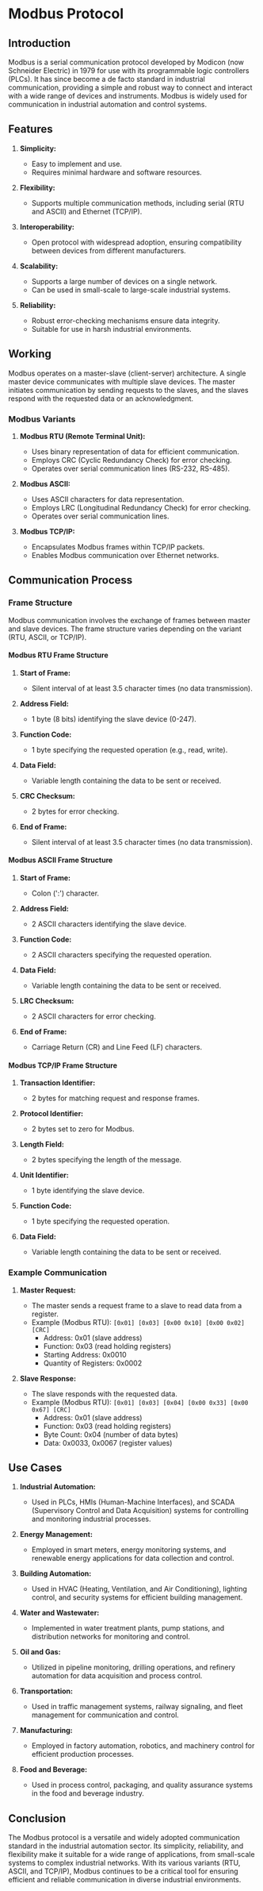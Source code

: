 # Modbus Protocol

## Introduction

Modbus is a serial communication protocol developed by Modicon (now Schneider Electric) in 1979 for use with its programmable logic controllers (PLCs). 
It has since become a de facto standard in industrial communication, providing a simple and robust way to connect and interact with a wide range of devices and instruments. 
Modbus is widely used for communication in industrial automation and control systems.

## Features

1. **Simplicity:**
   - Easy to implement and use.
   - Requires minimal hardware and software resources.

2. **Flexibility:**
   - Supports multiple communication methods, including serial (RTU and ASCII) and Ethernet (TCP/IP).

3. **Interoperability:**
   - Open protocol with widespread adoption, ensuring compatibility between devices from different manufacturers.

4. **Scalability:**
   - Supports a large number of devices on a single network.
   - Can be used in small-scale to large-scale industrial systems.

5. **Reliability:**
   - Robust error-checking mechanisms ensure data integrity.
   - Suitable for use in harsh industrial environments.

## Working

Modbus operates on a master-slave (client-server) architecture. A single master device communicates with multiple slave devices. 
The master initiates communication by sending requests to the slaves, and the slaves respond with the requested data or an acknowledgment.

### Modbus Variants

1. **Modbus RTU (Remote Terminal Unit):**
   - Uses binary representation of data for efficient communication.
   - Employs CRC (Cyclic Redundancy Check) for error checking.
   - Operates over serial communication lines (RS-232, RS-485).

2. **Modbus ASCII:**
   - Uses ASCII characters for data representation.
   - Employs LRC (Longitudinal Redundancy Check) for error checking.
   - Operates over serial communication lines.

3. **Modbus TCP/IP:**
   - Encapsulates Modbus frames within TCP/IP packets.
   - Enables Modbus communication over Ethernet networks.

## Communication Process

### Frame Structure

Modbus communication involves the exchange of frames between master and slave devices. The frame structure varies depending on the variant (RTU, ASCII, or TCP/IP).

#### Modbus RTU Frame Structure

1. **Start of Frame:**
   - Silent interval of at least 3.5 character times (no data transmission).

2. **Address Field:**
   - 1 byte (8 bits) identifying the slave device (0-247).

3. **Function Code:**
   - 1 byte specifying the requested operation (e.g., read, write).

4. **Data Field:**
   - Variable length containing the data to be sent or received.

5. **CRC Checksum:**
   - 2 bytes for error checking.

6. **End of Frame:**
   - Silent interval of at least 3.5 character times (no data transmission).

#### Modbus ASCII Frame Structure

1. **Start of Frame:**
   - Colon (':') character.

2. **Address Field:**
   - 2 ASCII characters identifying the slave device.

3. **Function Code:**
   - 2 ASCII characters specifying the requested operation.

4. **Data Field:**
   - Variable length containing the data to be sent or received.

5. **LRC Checksum:**
   - 2 ASCII characters for error checking.

6. **End of Frame:**
   - Carriage Return (CR) and Line Feed (LF) characters.

#### Modbus TCP/IP Frame Structure

1. **Transaction Identifier:**
   - 2 bytes for matching request and response frames.

2. **Protocol Identifier:**
   - 2 bytes set to zero for Modbus.

3. **Length Field:**
   - 2 bytes specifying the length of the message.

4. **Unit Identifier:**
   - 1 byte identifying the slave device.

5. **Function Code:**
   - 1 byte specifying the requested operation.

6. **Data Field:**
   - Variable length containing the data to be sent or received.

### Example Communication

1. **Master Request:**
   - The master sends a request frame to a slave to read data from a register.
   - Example (Modbus RTU): `[0x01] [0x03] [0x00 0x10] [0x00 0x02] [CRC]`
     - Address: 0x01 (slave address)
     - Function: 0x03 (read holding registers)
     - Starting Address: 0x0010
     - Quantity of Registers: 0x0002

2. **Slave Response:**
   - The slave responds with the requested data.
   - Example (Modbus RTU): `[0x01] [0x03] [0x04] [0x00 0x33] [0x00 0x67] [CRC]`
     - Address: 0x01 (slave address)
     - Function: 0x03 (read holding registers)
     - Byte Count: 0x04 (number of data bytes)
     - Data: 0x0033, 0x0067 (register values)

## Use Cases

1. **Industrial Automation:**
   - Used in PLCs, HMIs (Human-Machine Interfaces), and SCADA (Supervisory Control and Data Acquisition) systems for controlling and monitoring industrial processes.

2. **Energy Management:**
   - Employed in smart meters, energy monitoring systems, and renewable energy applications for data collection and control.

3. **Building Automation:**
   - Used in HVAC (Heating, Ventilation, and Air Conditioning), lighting control, and security systems for efficient building management.

4. **Water and Wastewater:**
   - Implemented in water treatment plants, pump stations, and distribution networks for monitoring and control.

5. **Oil and Gas:**
   - Utilized in pipeline monitoring, drilling operations, and refinery automation for data acquisition and process control.

6. **Transportation:**
   - Used in traffic management systems, railway signaling, and fleet management for communication and control.

7. **Manufacturing:**
   - Employed in factory automation, robotics, and machinery control for efficient production processes.

8. **Food and Beverage:**
   - Used in process control, packaging, and quality assurance systems in the food and beverage industry.

## Conclusion

The Modbus protocol is a versatile and widely adopted communication standard in the industrial automation sector. 
Its simplicity, reliability, and flexibility make it suitable for a wide range of applications, from small-scale systems to complex industrial networks. 
With its various variants (RTU, ASCII, and TCP/IP), Modbus continues to be a critical tool for ensuring efficient and reliable communication in diverse industrial environments.
